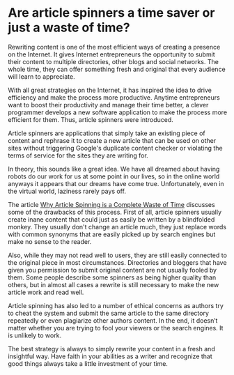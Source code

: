 # Are article spinners a time saver or just a waste of time?

Rewriting content is one of the most efficient ways of creating a presence on the Internet. It gives Internet entrepreneurs the opportunity to submit their content to multiple directories, other blogs and social networks. The whole time, they can offer something fresh and original that every audience will learn to appreciate.

With all great strategies on the Internet, it has inspired the idea to drive efficiency and make the process more productive. Anytime entrepreneurs want to boost their productivity and manage their time better, a clever programmer develops a new software application to make the process more efficient for them. Thus, article spinners were introduced.

Article spinners are applications that simply take an existing piece of content and rephrase it to create a new article that can be used on other sites without triggering Google's duplicate content checker or violating the terms of service for the sites they are writing for.

In theory, this sounds like a great idea. We have all dreamed about having robots do our work for us at some point in our lives, so in the online world anyways it appears that our dreams have come true. Unfortunately, even in the virtual world, laziness rarely pays off.

The article <a href="http://hubpages.com/hub/Why-Article-Spinning-Is-A-Complete-Waste-Of-Time">Why Article Spinning is a Complete Waste of Time</a> discusses some of the drawbacks of this process. First of all, article spinners usually create inane content that could just as easily be written by a blindfolded monkey. They usually don't change an article much, they just replace words with common synonyms that are easily picked up by search engines but make no sense to the reader.

Also, while they may not read well to users, they are still easily connected to the original piece in most circumstances. Directories and bloggers that have given you permission to submit original content are not usually fooled by them. Some people describe some spinners as being higher quality than others, but in almost all cases a rewrite is still necessary to make the new article work and read well.

Article spinning has also led to a number of ethical concerns as authors try to cheat the system and submit the same article to the same directory repeatedly or even plagiarize other authors content. In the end, it doesn’t matter whether you are trying to fool your viewers or the search engines. It is unlikely to work.

The best strategy is always to simply rewrite your content in a fresh and insightful way. Have faith in your abilities as a writer and recognize that good things always take a little investment of your time.